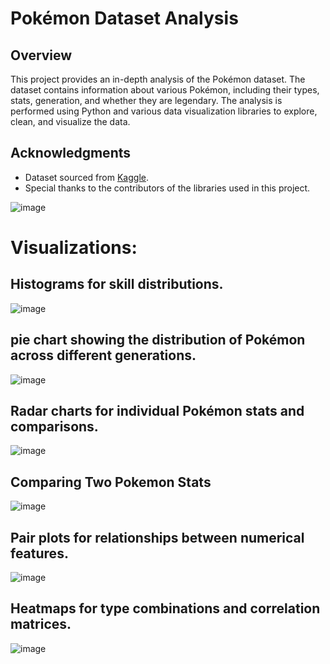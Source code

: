 # Pokémon Dataset Analysis

## Overview
This project provides an in-depth analysis of the Pokémon dataset. The dataset contains information about various Pokémon, including their types, stats, generation, and whether they are legendary. The analysis is performed using Python and various data visualization libraries to explore, clean, and visualize the data.

## Acknowledgments
- Dataset sourced from [Kaggle](https://www.kaggle.com/abcsds/pokemon).
- Special thanks to the contributors of the libraries used in this project.

![image](https://github.com/user-attachments/assets/f91b90f0-ef77-4ead-bccd-fd9c7bdfdbc8)

# **Visualizations**:

## Histograms for skill distributions.
![image](https://github.com/user-attachments/assets/77ec7410-8ff4-42d8-99c6-96c80fe395d5)

##  pie chart showing the distribution of Pokémon across different generations.
![image](https://github.com/user-attachments/assets/a96ddb69-edfd-4568-8976-3505452c92a6)

## Radar charts for individual Pokémon stats and comparisons.
![image](https://github.com/user-attachments/assets/731e5ce7-15c3-409f-86b2-c56ace4a442f)

## **Comparing Two Pokemon Stats**
![image](https://github.com/user-attachments/assets/832a23fa-0165-40a9-ad30-edb29267c413)

## Pair plots for relationships between numerical features.
![image](https://github.com/user-attachments/assets/29b4df88-10c1-4bc9-a4d9-fd3349960b27)

## Heatmaps for type combinations and correlation matrices.
![image](https://github.com/user-attachments/assets/240314d3-5a61-471b-8bd4-37cbd8f72308)

